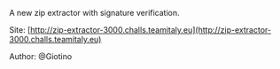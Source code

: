 A new zip extractor with signature verification.

Site: [http://zip-extractor-3000.challs.teamitaly.eu](http://zip-extractor-3000.challs.teamitaly.eu)

Author: @Giotino